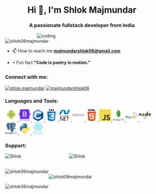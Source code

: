 <h1 align="center">Hi 👋, I'm Shlok Majmundar</h1>
<h3 align="center">A passionate fullstack developer from India</h3>

<img align = "right" alt="coding" width="400" src="https://media1.giphy.com/media/lP8xu5t2DLGG045H8F/source.gif">


<p align="left"> <img src="https://komarev.com/ghpvc/?username=shlok06majmundar&label=Profile%20views&color=0e75b6&style=flat" alt="shlok06majmundar" /> </p>

- 📫 How to reach me **majmundarshlok06@gmail.com**

- ⚡ Fun fact **"Code is poetry in motion."**

<h3 align="left">Connect with me:</h3>
<p align="left">
<a href="https://instagram.com/shlok.majmundar" target="blank"><img align="center" src="https://raw.githubusercontent.com/rahuldkjain/github-profile-readme-generator/master/src/images/icons/Social/instagram.svg" alt="shlok.majmundar" height="30" width="40" /></a>
<a href="https://www.leetcode.com/majmundarshlok06" target="blank"><img align="center" src="https://raw.githubusercontent.com/rahuldkjain/github-profile-readme-generator/master/src/images/icons/Social/leet-code.svg" alt="majmundarshlok06" height="30" width="40" /></a>
</p>

<h3 align="left">Languages and Tools:</h3>
<p align="left"> <a href="https://developer.android.com" target="_blank" rel="noreferrer"> <img src="https://raw.githubusercontent.com/devicons/devicon/master/icons/android/android-original-wordmark.svg" alt="android" width="40" height="40"/> </a> <a href="https://getbootstrap.com" target="_blank" rel="noreferrer"> <img src="https://raw.githubusercontent.com/devicons/devicon/master/icons/bootstrap/bootstrap-plain-wordmark.svg" alt="bootstrap" width="40" height="40"/> </a> <a href="https://www.cprogramming.com/" target="_blank" rel="noreferrer"> <img src="https://raw.githubusercontent.com/devicons/devicon/master/icons/c/c-original.svg" alt="c" width="40" height="40"/> </a> <a href="https://www.w3schools.com/css/" target="_blank" rel="noreferrer"> <img src="https://raw.githubusercontent.com/devicons/devicon/master/icons/css3/css3-original-wordmark.svg" alt="css3" width="40" height="40"/> </a> <a href="https://dotnet.microsoft.com/" target="_blank" rel="noreferrer"> <img src="https://raw.githubusercontent.com/devicons/devicon/master/icons/dot-net/dot-net-original-wordmark.svg" alt="dotnet" width="40" height="40"/> </a> <a href="https://expressjs.com" target="_blank" rel="noreferrer"> <img src="https://raw.githubusercontent.com/devicons/devicon/master/icons/express/express-original-wordmark.svg" alt="express" width="40" height="40"/> </a> <a href="https://www.w3.org/html/" target="_blank" rel="noreferrer"> <img src="https://raw.githubusercontent.com/devicons/devicon/master/icons/html5/html5-original-wordmark.svg" alt="html5" width="40" height="40"/> </a> <a href="https://developer.mozilla.org/en-US/docs/Web/JavaScript" target="_blank" rel="noreferrer"> <img src="https://raw.githubusercontent.com/devicons/devicon/master/icons/javascript/javascript-original.svg" alt="javascript" width="40" height="40"/> </a> <a href="https://www.mongodb.com/" target="_blank" rel="noreferrer"> <img src="https://raw.githubusercontent.com/devicons/devicon/master/icons/mongodb/mongodb-original-wordmark.svg" alt="mongodb" width="40" height="40"/> </a> <a href="https://www.mysql.com/" target="_blank" rel="noreferrer"> <img src="https://raw.githubusercontent.com/devicons/devicon/master/icons/mysql/mysql-original-wordmark.svg" alt="mysql" width="40" height="40"/> </a> <a href="https://nodejs.org" target="_blank" rel="noreferrer"> <img src="https://raw.githubusercontent.com/devicons/devicon/master/icons/nodejs/nodejs-original-wordmark.svg" alt="nodejs" width="40" height="40"/> </a> <a href="https://www.postgresql.org" target="_blank" rel="noreferrer"> <img src="https://raw.githubusercontent.com/devicons/devicon/master/icons/postgresql/postgresql-original-wordmark.svg" alt="postgresql" width="40" height="40"/> </a> <a href="https://www.python.org" target="_blank" rel="noreferrer"> <img src="https://raw.githubusercontent.com/devicons/devicon/master/icons/python/python-original.svg" alt="python" width="40" height="40"/> </a> <a href="https://reactjs.org/" target="_blank" rel="noreferrer"> <img src="https://raw.githubusercontent.com/devicons/devicon/master/icons/react/react-original-wordmark.svg" alt="react" width="40" height="40"/> </a> </p>

<h3 align="left">Support:</h3>
<p><a href="https://www.buymeacoffee.com/Shlok"> <img align="left" src="https://cdn.buymeacoffee.com/buttons/v2/default-yellow.png" height="50" width="210" alt="Shlok" /></a><a href="https://ko-fi.com/Shlok"> <img align="left" src="https://cdn.ko-fi.com/cdn/kofi3.png?v=3" height="50" width="210" alt="Shlok" /></a></p><br><br>

<p><img align="left" src="https://github-readme-stats.vercel.app/api/top-langs?username=shlok06majmundar&show_icons=true&locale=en&layout=compact" alt="shlok06majmundar" /></p>

<p>&nbsp;<img align="center" src="https://github-readme-stats.vercel.app/api?username=shlok06majmundar&show_icons=true&locale=en" alt="shlok06majmundar" /></p>

<p><img align="center" src="https://github-readme-streak-stats.herokuapp.com/?user=shlok06majmundar&" alt="shlok06majmundar" /></p>


